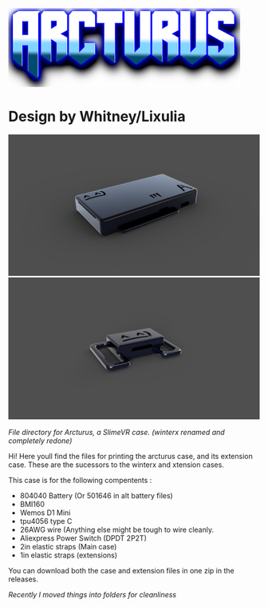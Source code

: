 ![hovertext](https://github.com/Lixulia/Arcturus/blob/main/renders/ArcturusLOGO.png)
# Design by Whitney/Lixulia
![hovertext](https://github.com/Lixulia/Arcturus/blob/main/renders/renderforarcturus.PNG)
![hovertext](https://github.com/Lixulia/Arcturus/blob/main/renders/ArcExtensionRender.png)

*File directory for Arcturus, a SlimeVR case. (winterx renamed and completely redone)*

Hi! Here youll find the files for printing the arcturus case, and its extension case. These are the sucessors to the winterx and xtension cases.

This case is for the following compentents : 
- 804040 Battery (Or 501646 in alt battery files)
- BMI160
- Wemos D1 Mini
- tpu4056 type C
- 26AWG wire (Anything else might be tough to wire cleanly.
- Aliexpress Power Switch (DPDT 2P2T)
- 2in elastic straps (Main case)
- 1in elastic straps (extensions)

You can download both the case and extension files in one zip in the releases.

*Recently I moved things into folders for cleanliness*

